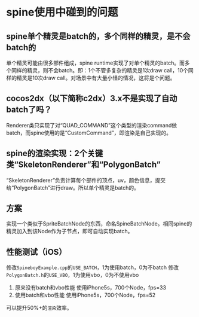 
# spine使用中碰到的问题
## spine单个精灵是batch的，多个同样的精灵，是不会batch的
 单个精灵可能由很多部件组成，spine runtime实现了对单个精灵的batch。而多个同样的精灵，则不会batch。即：1个不管多复杂的精灵是1次draw call，10个同样的精灵是10次draw call。对场景中有大量小怪的情况，这将是个问题。


## cocos2dx（以下简称c2dx）3.x不是实现了自动batch了吗？
Renderer类只实现了对“QUAD_COMMAND”这个类型的渲染command做batch，而spine使用的是“CustomCommand”，即渲染是自己实现的。

## spine的渲染实现：2个关键类“SkeletonRenderer”和“PolygonBatch”
“SkeletonRenderer”负责计算每个部件的顶点，uv，颜色信息，提交给“PolygonBatch”进行draw。所以单个精灵是batch的。

## 方案
实现一个类似于SpriteBatchNode的东西，命名SpineBatchNode。相同spine的精灵加入到该Node作为子节点，即可自动实现batch。

## 性能测试（iOS）
修改`SpineboyExample.cpp`的`USE_BATCH`，1为使用batch，0为不batch
修改`PolygonBatch.h`的`USE_VBO`，1为使用vbo，0为不使用vbo
1. 原来没有batch和vbo性能
使用iPhone5s，700个Node，fps=33
1. 使用batch和vbo性能
使用iPhone5s，700个Node，fps=52

可以提升50%+的`渲染`效率。
